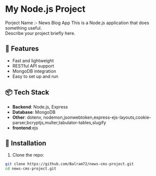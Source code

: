 # My Node.js Project

Porject Name :- News Blog App
This is a Node.js application that does something useful.  
Describe your project briefly here.

## 🚀 Features

- Fast and lightweight
- RESTful API support
- MongoDB integration
- Easy to set up and run

## 📦 Tech Stack

- **Backend**: Node.js, Express
- **Database**: MongoDB
- **Other**: dotenv, nodemon,jsonwebtoken,express-ejs-layouts,cookie-parser,bcryptjs,multer,tabulator-tables,slugify
- **frontend**:ejs

## 🔧 Installation

1. Clone the repo:

```bash
git clone https://github.com/Balram72/news-cms-project.git
cd news-cms-project.git
```
